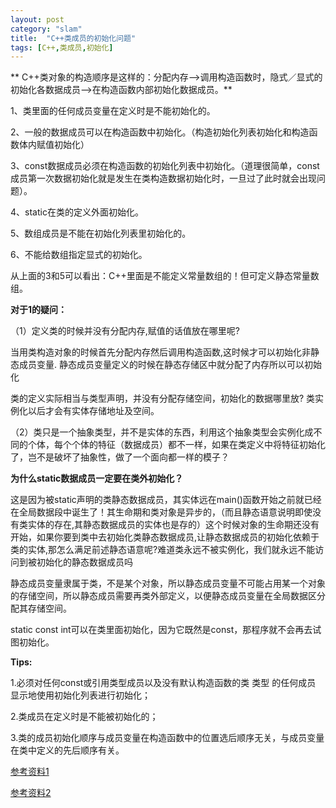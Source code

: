 ```yaml
---
layout: post
category: "slam"
title:  "C++类成员的初始化问题"
tags: [C++,类成员,初始化]
---
```


** C++类对象的构造顺序是这样的：分配内存-->调用构造函数时，隐式／显式的初始化各数据成员-->在构造函数内部初始化数据成员。**

1、类里面的任何成员变量在定义时是不能初始化的。

2、一般的数据成员可以在构造函数中初始化。（构造初始化列表初始化和构造函数体内赋值初始化）

3、const数据成员必须在构造函数的初始化列表中初始化。（道理很简单，const成员第一次数据初始化就是发生在类构造数据初始化时，一旦过了此时就会出现问题）。

4、static在类的定义外面初始化。   

5、数组成员是不能在初始化列表里初始化的。

6、不能给数组指定显式的初始化。

从上面的3和5可以看出：C++里面是不能定义常量数组的！但可定义静态常量数组。

<!-- more -->

**对于1的疑问：**

（1）定义类的时候并没有分配内存,赋值的话值放在哪里呢?

当用类构造对象的时候首先分配内存然后调用构造函数,这时候才可以初始化非静态成员变量.
静态成员变量定义的时候在静态存储区中就分配了内存所以可以初始化

类的定义实际相当与类型声明，并没有分配存储空间，初始化的数据哪里放? 类实例化以后才会有实体存储地址及空间。

（2）类只是一个抽象类型，并不是实体的东西，利用这个抽象类型会实例化成不同的个体，每个个体的特征（数据成员）都不一样，如果在类定义中将特征初始化了，岂不是破坏了抽象性，做了一个面向都一样的模子？ 

**为什么static数据成员一定要在类外初始化？**

这是因为被static声明的类静态数据成员，其实体远在main()函数开始之前就已经在全局数据段中诞生了！其生命期和类对象是异步的，（而且静态语意说明即使没有类实体的存在,其静态数据成员的实体也是存的）这个时候对象的生命期还没有开始，如果你要到类中去初始化类静态数据成员,让静态数据成员的初始化依赖于类的实体,那怎么满足前述静态语意呢?难道类永远不被实例化，我们就永远不能访问到被初始化的静态数据成员吗 

静态成员变量隶属于类，不是某个对象，所以静态成员变量不可能占用某一个对象的存储空间，所以静态成员需要再类外部定义，以便静态成员变量在全局数据区分配其存储空间。 

static const int可以在类里面初始化，因为它既然是const，那程序就不会再去试图初始化。

**Tips:**

1.必须对任何const或引用类型成员以及没有默认构造函数的类 类型 的任何成员 显示地使用初始化列表进行初始化；

2.类成员在定义时是不能被初始化的；

3.类的成员初始化顺序与成员变量在构造函数中的位置选后顺序无关，与成员变量在类中定义的先后顺序有关。

[参考资料1](https://www.cnblogs.com/zhaobinyouth/p/6340008.html) 

[参考资料2](https://blog.csdn.net/bboyfeiyu/article/details/8972038) 


